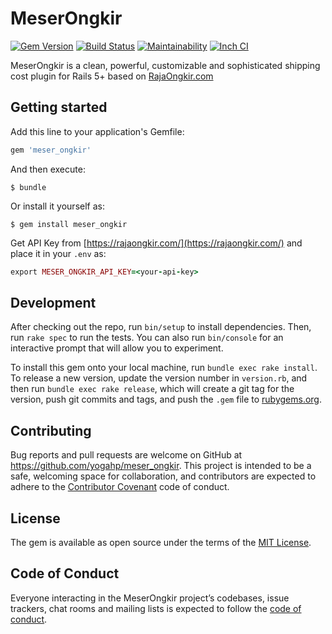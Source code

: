 # MeserOngkir

[![Gem Version](https://badge.fury.io/rb/meser_ongkir.svg)](https://badge.fury.io/rb/meser_ongkir) [![Build Status](https://travis-ci.org/yogahp/meser_ongkir.svg?branch=master)](https://travis-ci.org/yogahp/meser_ongkir) [![Maintainability](https://api.codeclimate.com/v1/badges/832c619e0879c862e148/maintainability)](https://codeclimate.com/github/yogahp/meser_ongkir/maintainability) [![Inch CI](http://inch-ci.org/github/yogahp/meser_ongkir.svg)](http://inch-ci.org/github/yogahp/meser_ongkir)

MeserOngkir is a clean, powerful, customizable and sophisticated shipping cost plugin for Rails 5+ based on [RajaOngkir.com](https://rajaongkir.com)

## Getting started

Add this line to your application's Gemfile:

```ruby
gem 'meser_ongkir'
```

And then execute:

    $ bundle

Or install it yourself as:

    $ gem install meser_ongkir
    
Get API Key from [https://rajaongkir.com/](https://rajaongkir.com/) and place it in your `.env` as:
```ruby
export MESER_ONGKIR_API_KEY=<your-api-key>
```

## Development

After checking out the repo, run `bin/setup` to install dependencies. Then, run `rake spec` to run the tests. You can also run `bin/console` for an interactive prompt that will allow you to experiment.

To install this gem onto your local machine, run `bundle exec rake install`. To release a new version, update the version number in `version.rb`, and then run `bundle exec rake release`, which will create a git tag for the version, push git commits and tags, and push the `.gem` file to [rubygems.org](https://rubygems.org).

## Contributing

Bug reports and pull requests are welcome on GitHub at https://github.com/yogahp/meser_ongkir. This project is intended to be a safe, welcoming space for collaboration, and contributors are expected to adhere to the [Contributor Covenant](http://contributor-covenant.org) code of conduct.

## License

The gem is available as open source under the terms of the [MIT License](https://opensource.org/licenses/MIT).

## Code of Conduct

Everyone interacting in the MeserOngkir project’s codebases, issue trackers, chat rooms and mailing lists is expected to follow the [code of conduct](https://github.com/yogahp/meser_ongkir/blob/master/CODE_OF_CONDUCT.md).
